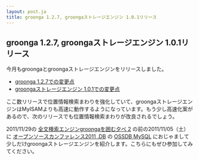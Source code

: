 ```yaml
---
layout: post.ja
title: groonga 1.2.7, groongaストレージエンジン 1.0.1リリース
---
```

## groonga 1.2.7, groongaストレージエンジン 1.0.1リリース

今月もgroongaとgroongaストレージエンジンをリリースしました。

* [groonga
1.2.7での変更点](http://groonga.org/ja/docs/news.html#release-1-2-7)
 * [groongaストレージエンジン
1.0.1での変更点](http://mroonga.org/ja/docs/news.html#release-1-0-1)

ここ数リリースで位置情報検索まわりを強化していて、groongaストレージエンジンはMyISAMよりも高速に動作するようになっています。もう少し高速化案があるので、次のリリースでも位置情報検索まわりが改良されるでしょう。

2011/11/29の [全文検索エンジンgroongaを囲む夕べ
2](atnd.org/events/20446) の前の2011/11/05（土）に
[オープンソースカンファレンス2011 .DB](http://www.ospn.jp/osc2011.db/)
の [OSSDB
MySQL](http://www.ospn.jp/osc2011.db/modules/eguide/event.php?eid=15)
におじゃまして少しだけgroongaストレージエンジンを紹介します。こちらにもぜひ参加してみてください。
